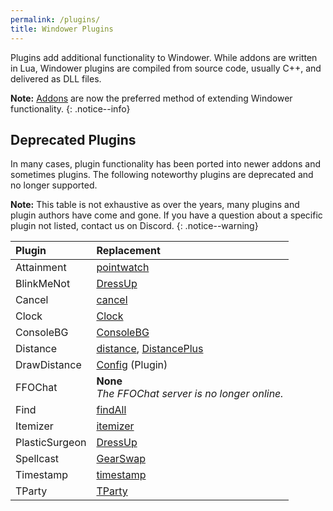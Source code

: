 ```yaml
---
permalink: /plugins/
title: Windower Plugins
---
```


Plugins add additional functionality to Windower. While addons are written in Lua, Windower plugins are compiled from source code, usually C++, and delivered as DLL files.

**Note:** [Addons](../addons/) are now the preferred method of extending Windower functionality. 
{: .notice--info}

## Deprecated Plugins

In many cases, plugin functionality has been ported into newer addons and sometimes plugins.
The following noteworthy plugins are deprecated and no longer supported. 

**Note:** This table is not exhaustive as over the years, many plugins and plugin authors have come and gone. If you have a question about a specific plugin not listed, contact us on Discord.
{: .notice--warning}

| Plugin | Replacement |
|:---|:---|
| Attainment | [pointwatch](https://github.com/Windower/Lua/tree/live/addons/pointwatch) |
| BlinkMeNot | [DressUp](https://github.com/Windower/Lua/tree/live/addons/DressUp) |
| Cancel | [cancel](https://github.com/Windower/Lua/tree/live/addons/cancel) |
| Clock | [Clock](https://github.com/Windower/Lua/tree/live/addons/Clock) |
| ConsoleBG | [ConsoleBG](https://github.com/Windower/Lua/tree/live/addons/ConsoleBG) |
| Distance | [distance](https://github.com/Windower/Lua/tree/live/addons/distance), [DistancePlus](https://github.com/Windower/Lua/tree/live/addons/DistancePlus) |
| DrawDistance | [Config](config/) (Plugin) |
| FFOChat | **None**<br> *The FFOChat server is no longer online.* |
| Find | [findAll](https://github.com/Windower/Lua/tree/live/addons/findAll) |
| Itemizer | [itemizer](https://github.com/Windower/Lua/tree/live/addons/itemizer) |
| PlasticSurgeon | [DressUp](https://github.com/Windower/Lua/tree/live/addons/DressUp) |
| Spellcast | [GearSwap](https://github.com/Windower/Lua/tree/live/addons/DressUp) |
| Timestamp | [timestamp](https://github.com/Windower/Lua/tree/live/addons/timestamp) |
| TParty | [TParty](https://github.com/Windower/Lua/tree/live/addons/TParty) |
